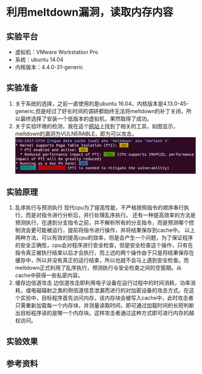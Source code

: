 # 利用meltdown漏洞，读取内存内容
## 实验平台
+ 虚拟机：VMware Workstation Pro
+ 系统：ubuntu 14.04
+ 内核版本：4.4.0-31-generic
## 实验准备
1. 关于系统的选择，之前一直使用的是ubuntu 16.04，内核版本是4.13.0-45-generic,但是经过了好长时间的调研都始终无法将meltdown的补丁关闭，所以最终选择了安装一个低版本的虚拟机，果然取得了成功。
2. 关于实验环境的检测，我在这个[网站](https://linuxhint.com/check-patch-spectre-meltdown-ubuntu/)上找到了相关的工具，如图显示，meltdown的漏洞为VULNERABLE，即为可以攻击。
![1](./pic/1.png)
## 实验原理
1. 乱序执行与预测执行
现代cpu为了提高性能，不严格按照指令的顺序串行执行，而是对指令进行分析后，并行处理乱序执行。
还有一种提高效率的方法是预测执行，在遇到分支指令之前，并不解析所有的分支指令，而是预测哪个控制流会更可能被运行，提前将指令进行操作，并将结果保存到cache中。
以上两种方法，可以有效的提高cpu的效率，但是会产生一个问题，为了保证程序的安全正确性，cpu会对程序进行安全检查，但是安全检查这个操作，只有在指令真正被执行结束以后才会执行，而上述的两个操作由于只是将结果保存在缓存中，所以并没有真正的运行结束，所以也就不会马上遇到安全检查。而meltdown正式利用了乱序执行，预测执行与安全检查之间的空窗期。从cache中获得一些私密内容。
2. 缓存边信道攻击
边信道攻击即利用电子设备在运行过程中的时间消耗，功率消耗，或电磁辐射之类的侧信道信息泄漏而进行的对加密设备的攻击方式。在这个实验中，目标程序首先访问内存，该内存块会被写入cache中，此时攻击者只需重新加载每一个内存块，并测量读取时间，即可通过加载时间的长短判断出目标程序读的是哪一个内存块。这样攻击者通过这种方式即可进行内存的越权访问。
## 实验效果
## 参考资料
